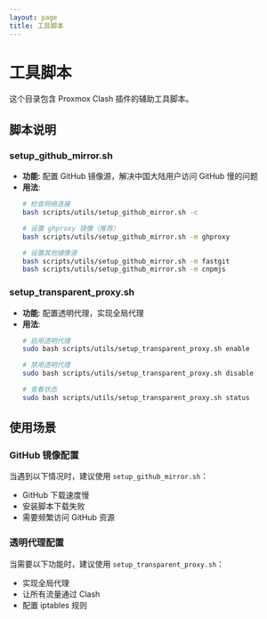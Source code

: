 ```yaml
---
layout: page
title: 工具脚本
---
```


# 工具脚本

这个目录包含 Proxmox Clash 插件的辅助工具脚本。

## 脚本说明

### setup_github_mirror.sh
- **功能**: 配置 GitHub 镜像源，解决中国大陆用户访问 GitHub 慢的问题
- **用法**: 
  ```bash
  # 检查网络连接
  bash scripts/utils/setup_github_mirror.sh -c
  
  # 设置 ghproxy 镜像（推荐）
  bash scripts/utils/setup_github_mirror.sh -m ghproxy
  
  # 设置其他镜像源
  bash scripts/utils/setup_github_mirror.sh -m fastgit
  bash scripts/utils/setup_github_mirror.sh -m cnpmjs
  ```

### setup_transparent_proxy.sh
- **功能**: 配置透明代理，实现全局代理
- **用法**: 
  ```bash
  # 启用透明代理
  sudo bash scripts/utils/setup_transparent_proxy.sh enable
  
  # 禁用透明代理
  sudo bash scripts/utils/setup_transparent_proxy.sh disable
  
  # 查看状态
  sudo bash scripts/utils/setup_transparent_proxy.sh status
  ```

## 使用场景

### GitHub 镜像配置
当遇到以下情况时，建议使用 `setup_github_mirror.sh`：
- GitHub 下载速度慢
- 安装脚本下载失败
- 需要频繁访问 GitHub 资源

### 透明代理配置
当需要以下功能时，建议使用 `setup_transparent_proxy.sh`：
- 实现全局代理
- 让所有流量通过 Clash
- 配置 iptables 规则
